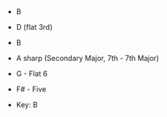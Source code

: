 
- B
- D (flat 3rd)
- B
- A sharp (Secondary Major, 7th - 7th Major)

- G - Flat 6
- F# - Five

- Key: B